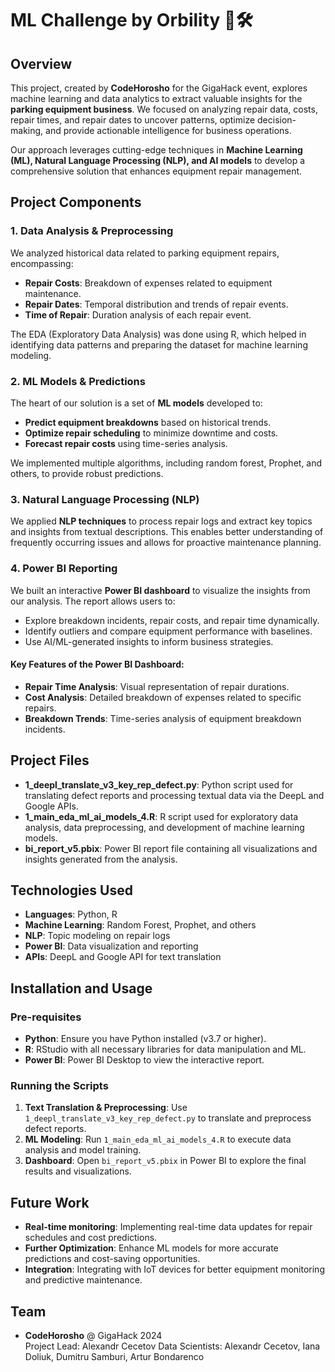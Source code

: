 # ML Challenge by Orbility 🚗🛠️

## Overview
This project, created by **CodeHorosho** for the GigaHack event, explores machine learning and data analytics to extract valuable insights for the **parking equipment business**. We focused on analyzing repair data, costs, repair times, and repair dates to uncover patterns, optimize decision-making, and provide actionable intelligence for business operations.

Our approach leverages cutting-edge techniques in **Machine Learning (ML), Natural Language Processing (NLP), and AI models** to develop a comprehensive solution that enhances equipment repair management.

## Project Components

### 1. **Data Analysis & Preprocessing**
We analyzed historical data related to parking equipment repairs, encompassing:
- **Repair Costs**: Breakdown of expenses related to equipment maintenance.
- **Repair Dates**: Temporal distribution and trends of repair events.
- **Time of Repair**: Duration analysis of each repair event.
  
The EDA (Exploratory Data Analysis) was done using R, which helped in identifying data patterns and preparing the dataset for machine learning modeling.

### 2. **ML Models & Predictions**
The heart of our solution is a set of **ML models** developed to:
- **Predict equipment breakdowns** based on historical trends.
- **Optimize repair scheduling** to minimize downtime and costs.
- **Forecast repair costs** using time-series analysis.

We implemented multiple algorithms, including random forest, Prophet, and others, to provide robust predictions.

### 3. **Natural Language Processing (NLP)**
We applied **NLP techniques** to process repair logs and extract key topics and insights from textual descriptions. This enables better understanding of frequently occurring issues and allows for proactive maintenance planning.

### 4. **Power BI Reporting**
We built an interactive **Power BI dashboard** to visualize the insights from our analysis. The report allows users to:
- Explore breakdown incidents, repair costs, and repair time dynamically.
- Identify outliers and compare equipment performance with baselines.
- Use AI/ML-generated insights to inform business strategies.

#### Key Features of the Power BI Dashboard:
- **Repair Time Analysis**: Visual representation of repair durations.
- **Cost Analysis**: Detailed breakdown of expenses related to specific repairs.
- **Breakdown Trends**: Time-series analysis of equipment breakdown incidents.

## Project Files

- **1_deepl_translate_v3_key_rep_defect.py**: Python script used for translating defect reports and processing textual data via the DeepL and Google APIs.
- **1_main_eda_ml_ai_models_4.R**: R script used for exploratory data analysis, data preprocessing, and development of machine learning models.
- **bi_report_v5.pbix**: Power BI report file containing all visualizations and insights generated from the analysis.

## Technologies Used
- **Languages**: Python, R
- **Machine Learning**: Random Forest, Prophet, and others
- **NLP**: Topic modeling on repair logs
- **Power BI**: Data visualization and reporting
- **APIs**: DeepL and Google API for text translation

## Installation and Usage

### Pre-requisites
- **Python**: Ensure you have Python installed (v3.7 or higher).
- **R**: RStudio with all necessary libraries for data manipulation and ML.
- **Power BI**: Power BI Desktop to view the interactive report.

### Running the Scripts
1. **Text Translation & Preprocessing**: Use `1_deepl_translate_v3_key_rep_defect.py` to translate and preprocess defect reports.
2. **ML Modeling**: Run `1_main_eda_ml_ai_models_4.R` to execute data analysis and model training.
3. **Dashboard**: Open `bi_report_v5.pbix` in Power BI to explore the final results and visualizations.

## Future Work
- **Real-time monitoring**: Implementing real-time data updates for repair schedules and cost predictions.
- **Further Optimization**: Enhance ML models for more accurate predictions and cost-saving opportunities.
- **Integration**: Integrating with IoT devices for better equipment monitoring and predictive maintenance.

## Team
- **CodeHorosho** @ GigaHack 2024  
   Project Lead: Alexandr Cecetov
   Data Scientists: Alexandr Cecetov, Iana Doliuk, Dumitru Samburi, Artur Bondarenco
